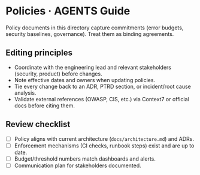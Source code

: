 # Policies · AGENTS Guide

Policy documents in this directory capture commitments (error budgets, security baselines, governance). Treat them as binding agreements.

## Editing principles

- Coordinate with the engineering lead and relevant stakeholders (security, product) before changes.
- Note effective dates and owners when updating policies.
- Tie every change back to an ADR, PTRD section, or incident/root cause analysis.
- Validate external references (OWASP, CIS, etc.) via Context7 or official docs before citing them.

## Review checklist

- [ ] Policy aligns with current architecture (`docs/architecture.md`) and ADRs.
- [ ] Enforcement mechanisms (CI checks, runbook steps) exist and are up to date.
- [ ] Budget/threshold numbers match dashboards and alerts.
- [ ] Communication plan for stakeholders documented.
